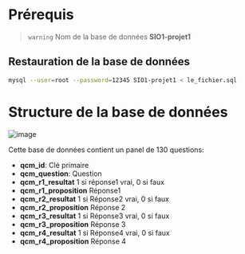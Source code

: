 # Prérequis
> ```warning```
> Nom de la base de données **SIO1-projet1**


## Restauration de la base de données
```bash
mysql --user=root --password=12345 SIO1-projet1 < le_fichier.sql
```

# Structure de la base de données
![image](https://user-images.githubusercontent.com/101867500/195984853-4efbecab-a0e7-4b83-ad7a-5a0d91f9ee95.png)


Cette base de données contient un panel de 130 questions:
  - **qcm_id**: Clé primaire
  - **qcm_question**: Question
  - **qcm_r1_resultat** 1 si réponse1 vrai, 0 si faux
  - **qcm_r1_proposition** Réponse1 
  - **qcm_r2_resultat** 1 si Réponse2 vrai, 0 si faux
  - **qcm_r2_proposition** Réponse 2
  - **qcm_r3_resultat** 1 si Réponse3 vrai, 0 si faux
  - **qcm_r3_proposition** Réponse 3
  - **qcm_r4_resultat** 1 si Réponse4 vrai, 0 si faux
  - **qcm_r4_proposition** Réponse 4
